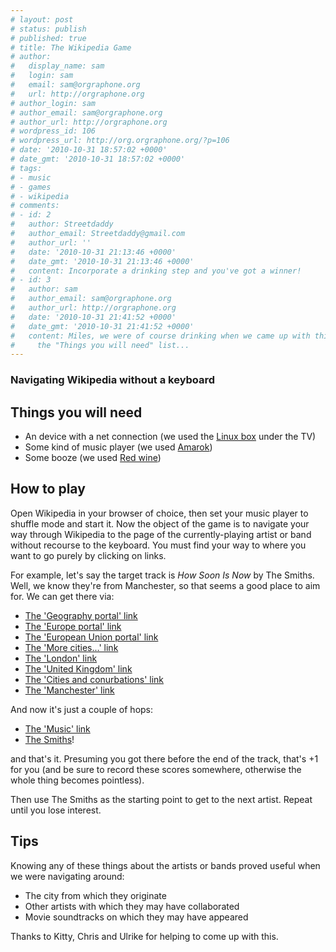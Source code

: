 ```yaml
---
# layout: post
# status: publish
# published: true
# title: The Wikipedia Game
# author:
#   display_name: sam
#   login: sam
#   email: sam@orgraphone.org
#   url: http://orgraphone.org
# author_login: sam
# author_email: sam@orgraphone.org
# author_url: http://orgraphone.org
# wordpress_id: 106
# wordpress_url: http://org.orgraphone.org/?p=106
# date: '2010-10-31 18:57:02 +0000'
# date_gmt: '2010-10-31 18:57:02 +0000'
# tags:
# - music
# - games
# - wikipedia
# comments:
# - id: 2
#   author: Streetdaddy
#   author_email: Streetdaddy@gmail.com
#   author_url: ''
#   date: '2010-10-31 21:13:46 +0000'
#   date_gmt: '2010-10-31 21:13:46 +0000'
#   content: Incorporate a drinking step and you've got a winner!
# - id: 3
#   author: sam
#   author_email: sam@orgraphone.org
#   author_url: http://orgraphone.org
#   date: '2010-10-31 21:41:52 +0000'
#   date_gmt: '2010-10-31 21:41:52 +0000'
#   content: Miles, we were of course drinking when we came up with this, I've now amended
#     the "Things you will need" list...
---
```

<h3>Navigating Wikipedia without a keyboard</h3>
<h2>Things you will need</h2>
<ul>
<li>An device with a net connection (we used the <a href="http://en.wikipedia.org/wiki/ASUS_Eee_Box" target="_blank">Linux box</a> under the TV)</li>
<li>Some kind of music player (we used <a href="http://amarok.kde.org/">Amarok</a>)</li>
<li>Some booze (we used <a href="http://en.wikipedia.org/wiki/Red_wine">Red wine</a>)</li>
</ul>
<h2>How to play</h2>
<p>Open Wikipedia in your browser of choice, then set your music player to shuffle mode and start it. Now the object of the game is to navigate your way through Wikipedia to the page of the currently-playing artist or band without recourse to the keyboard. You must find your way to where you want to go purely by clicking on links.</p>
<p>For example, let's say the target track is <em>How Soon Is Now</em> by The Smiths. Well, we know they're from Manchester, so that seems a good place to aim for. We can get there via:</p>
<ul>
<li><a href="http://en.wikipedia.org/wiki/Portal:Geography">The 'Geography portal' link</a></li>
<li><a href="http://en.wikipedia.org/wiki/Portal:Europe">The 'Europe portal' link</a></li>
<li><a href="http://en.wikipedia.org/wiki/Portal:European_Union">The 'European Union portal' link</a></li>
<li><a href="http://en.wikipedia.org/wiki/Portal:European_Union/Cities">The 'More cities...' link</a></li>
<li><a href="http://en.wikipedia.org/wiki/London">The 'London' link</a></li>
<li><a href="http://en.wikipedia.org/wiki/United_Kingdom">The 'United Kingdom' link</a></li>
<li><a href="http://en.wikipedia.org/wiki/United_Kingdom#Cities_and_conurbations">The 'Cities and conurbations' link</a></li>
<li><a href="http://en.wikipedia.org/wiki/Manchester">The 'Manchester' link</a></li>
</ul>
<p>And now it's just a couple of hops:</p>
<ul>
<li><a href="http://en.wikipedia.org/wiki/Manchester#Music">The 'Music' link</a></li>
<li><a href="http://en.wikipedia.org/wiki/The_Smiths">The Smiths</a>!</li>
</ul>
<p>and that's it. Presuming you got there before the end of the track, that's +1 for you (and be sure to record these scores somewhere, otherwise the whole thing becomes pointless).</p>
<p>Then use The Smiths as the starting point to get to the next artist. Repeat until you lose interest.</p>
<h2>Tips</h2>
<p>Knowing any of these things about the artists or bands proved useful when we were navigating around:</p>
<ul>
<li>The city from which they originate</li>
<li>Other artists with which they may have collaborated</li>
<li>Movie soundtracks on which they may have appeared</li>
</ul>
<p>Thanks to Kitty, Chris and Ulrike for helping to come up with this.</p>
